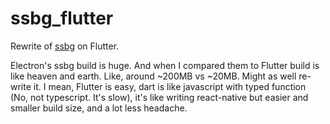 # ssbg_flutter

Rewrite of [ssbg][ssbg] on Flutter.

Electron's ssbg build is huge. And when I compared them to Flutter build is like heaven and earth. Like, around ~200MB vs ~20MB. Might as well re-write it. I mean, Flutter is easy, dart is like javascript with typed function (No, not typescript. It's slow), it's like writing react-native but easier and smaller build size, and a lot less headache.

[ssbg]: https://github.com/rzlslch/ssbg
